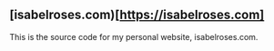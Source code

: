 ## [isabelroses.com)[https://isabelroses.com]

This is the source code for my personal website, isabelroses.com. 